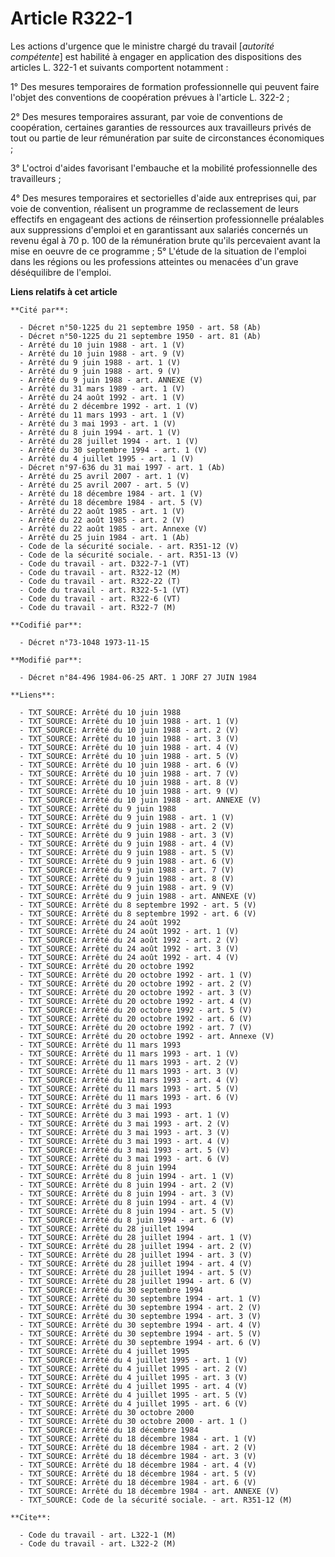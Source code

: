 # Article R322-1

Les actions d'urgence que le ministre chargé du travail [*autorité compétente*] est habilité à engager en application des
dispositions des articles L. 322-1 et suivants comportent notamment :

1° Des mesures temporaires de formation professionnelle qui peuvent faire l'objet des conventions de coopération prévues à
l'article L. 322-2 ;

2° Des mesures temporaires assurant, par voie de conventions de coopération, certaines garanties de ressources aux
travailleurs privés de tout ou partie de leur rémunération par suite de circonstances économiques ;

3° L'octroi d'aides favorisant l'embauche et la mobilité professionnelle des travailleurs ;

4° Des mesures temporaires et sectorielles d'aide aux entreprises qui, par voie de convention, réalisent un programme de
reclassement de leurs effectifs en engageant des actions de réinsertion professionnelle préalables aux suppressions d'emploi
et en garantissant aux salariés concernés un revenu égal à 70 p. 100 de la rémunération brute qu'ils percevaient avant la
mise en oeuvre de ce programme ;    5° L'étude de la situation de l'emploi dans les régions ou les professions atteintes ou
menacées d'un grave déséquilibre de l'emploi.

**Liens relatifs à cet article**

	**Cité par**:

	  - Décret n°50-1225 du 21 septembre 1950 - art. 58 (Ab)
	  - Décret n°50-1225 du 21 septembre 1950 - art. 81 (Ab)
	  - Arrêté du 10 juin 1988 - art. 1 (V)
	  - Arrêté du 10 juin 1988 - art. 9 (V)
	  - Arrêté du 9 juin 1988 - art. 1 (V)
	  - Arrêté du 9 juin 1988 - art. 9 (V)
	  - Arrêté du 9 juin 1988 - art. ANNEXE (V)
	  - Arrêté du 31 mars 1989 - art. 1 (V)
	  - Arrêté du 24 août 1992 - art. 1 (V)
	  - Arrêté du 2 décembre 1992 - art. 1 (V)
	  - Arrêté du 11 mars 1993 - art. 1 (V)
	  - Arrêté du 3 mai 1993 - art. 1 (V)
	  - Arrêté du 8 juin 1994 - art. 1 (V)
	  - Arrêté du 28 juillet 1994 - art. 1 (V)
	  - Arrêté du 30 septembre 1994 - art. 1 (V)
	  - Arrêté du 4 juillet 1995 - art. 1 (V)
	  - Décret n°97-636 du 31 mai 1997 - art. 1 (Ab)
	  - Arrêté du 25 avril 2007 - art. 1 (V)
	  - Arrêté du 25 avril 2007 - art. 5 (V)
	  - Arrêté du 18 décembre 1984 - art. 1 (V)
	  - Arrêté du 18 décembre 1984 - art. 5 (V)
	  - Arrêté du 22 août 1985 - art. 1 (V)
	  - Arrêté du 22 août 1985 - art. 2 (V)
	  - Arrêté du 22 août 1985 - art. Annexe (V)
	  - Arrêté du 25 juin 1984 - art. 1 (Ab)
	  - Code de la sécurité sociale. - art. R351-12 (V)
	  - Code de la sécurité sociale. - art. R351-13 (V)
	  - Code du travail - art. D322-7-1 (VT)
	  - Code du travail - art. R322-12 (M)
	  - Code du travail - art. R322-22 (T)
	  - Code du travail - art. R322-5-1 (VT)
	  - Code du travail - art. R322-6 (VT)
	  - Code du travail - art. R322-7 (M)

	**Codifié par**:

	  - Décret n°73-1048 1973-11-15

	**Modifié par**:

	  - Décret n°84-496 1984-06-25 ART. 1 JORF 27 JUIN 1984

	**Liens**:

	  - TXT_SOURCE: Arrêté du 10 juin 1988
	  - TXT_SOURCE: Arrêté du 10 juin 1988 - art. 1 (V)
	  - TXT_SOURCE: Arrêté du 10 juin 1988 - art. 2 (V)
	  - TXT_SOURCE: Arrêté du 10 juin 1988 - art. 3 (V)
	  - TXT_SOURCE: Arrêté du 10 juin 1988 - art. 4 (V)
	  - TXT_SOURCE: Arrêté du 10 juin 1988 - art. 5 (V)
	  - TXT_SOURCE: Arrêté du 10 juin 1988 - art. 6 (V)
	  - TXT_SOURCE: Arrêté du 10 juin 1988 - art. 7 (V)
	  - TXT_SOURCE: Arrêté du 10 juin 1988 - art. 8 (V)
	  - TXT_SOURCE: Arrêté du 10 juin 1988 - art. 9 (V)
	  - TXT_SOURCE: Arrêté du 10 juin 1988 - art. ANNEXE (V)
	  - TXT_SOURCE: Arrêté du 9 juin 1988
	  - TXT_SOURCE: Arrêté du 9 juin 1988 - art. 1 (V)
	  - TXT_SOURCE: Arrêté du 9 juin 1988 - art. 2 (V)
	  - TXT_SOURCE: Arrêté du 9 juin 1988 - art. 3 (V)
	  - TXT_SOURCE: Arrêté du 9 juin 1988 - art. 4 (V)
	  - TXT_SOURCE: Arrêté du 9 juin 1988 - art. 5 (V)
	  - TXT_SOURCE: Arrêté du 9 juin 1988 - art. 6 (V)
	  - TXT_SOURCE: Arrêté du 9 juin 1988 - art. 7 (V)
	  - TXT_SOURCE: Arrêté du 9 juin 1988 - art. 8 (V)
	  - TXT_SOURCE: Arrêté du 9 juin 1988 - art. 9 (V)
	  - TXT_SOURCE: Arrêté du 9 juin 1988 - art. ANNEXE (V)
	  - TXT_SOURCE: Arrêté du 8 septembre 1992 - art. 5 (V)
	  - TXT_SOURCE: Arrêté du 8 septembre 1992 - art. 6 (V)
	  - TXT_SOURCE: Arrêté du 24 août 1992
	  - TXT_SOURCE: Arrêté du 24 août 1992 - art. 1 (V)
	  - TXT_SOURCE: Arrêté du 24 août 1992 - art. 2 (V)
	  - TXT_SOURCE: Arrêté du 24 août 1992 - art. 3 (V)
	  - TXT_SOURCE: Arrêté du 24 août 1992 - art. 4 (V)
	  - TXT_SOURCE: Arrêté du 20 octobre 1992
	  - TXT_SOURCE: Arrêté du 20 octobre 1992 - art. 1 (V)
	  - TXT_SOURCE: Arrêté du 20 octobre 1992 - art. 2 (V)
	  - TXT_SOURCE: Arrêté du 20 octobre 1992 - art. 3 (V)
	  - TXT_SOURCE: Arrêté du 20 octobre 1992 - art. 4 (V)
	  - TXT_SOURCE: Arrêté du 20 octobre 1992 - art. 5 (V)
	  - TXT_SOURCE: Arrêté du 20 octobre 1992 - art. 6 (V)
	  - TXT_SOURCE: Arrêté du 20 octobre 1992 - art. 7 (V)
	  - TXT_SOURCE: Arrêté du 20 octobre 1992 - art. Annexe (V)
	  - TXT_SOURCE: Arrêté du 11 mars 1993
	  - TXT_SOURCE: Arrêté du 11 mars 1993 - art. 1 (V)
	  - TXT_SOURCE: Arrêté du 11 mars 1993 - art. 2 (V)
	  - TXT_SOURCE: Arrêté du 11 mars 1993 - art. 3 (V)
	  - TXT_SOURCE: Arrêté du 11 mars 1993 - art. 4 (V)
	  - TXT_SOURCE: Arrêté du 11 mars 1993 - art. 5 (V)
	  - TXT_SOURCE: Arrêté du 11 mars 1993 - art. 6 (V)
	  - TXT_SOURCE: Arrêté du 3 mai 1993
	  - TXT_SOURCE: Arrêté du 3 mai 1993 - art. 1 (V)
	  - TXT_SOURCE: Arrêté du 3 mai 1993 - art. 2 (V)
	  - TXT_SOURCE: Arrêté du 3 mai 1993 - art. 3 (V)
	  - TXT_SOURCE: Arrêté du 3 mai 1993 - art. 4 (V)
	  - TXT_SOURCE: Arrêté du 3 mai 1993 - art. 5 (V)
	  - TXT_SOURCE: Arrêté du 3 mai 1993 - art. 6 (V)
	  - TXT_SOURCE: Arrêté du 8 juin 1994
	  - TXT_SOURCE: Arrêté du 8 juin 1994 - art. 1 (V)
	  - TXT_SOURCE: Arrêté du 8 juin 1994 - art. 2 (V)
	  - TXT_SOURCE: Arrêté du 8 juin 1994 - art. 3 (V)
	  - TXT_SOURCE: Arrêté du 8 juin 1994 - art. 4 (V)
	  - TXT_SOURCE: Arrêté du 8 juin 1994 - art. 5 (V)
	  - TXT_SOURCE: Arrêté du 8 juin 1994 - art. 6 (V)
	  - TXT_SOURCE: Arrêté du 28 juillet 1994
	  - TXT_SOURCE: Arrêté du 28 juillet 1994 - art. 1 (V)
	  - TXT_SOURCE: Arrêté du 28 juillet 1994 - art. 2 (V)
	  - TXT_SOURCE: Arrêté du 28 juillet 1994 - art. 3 (V)
	  - TXT_SOURCE: Arrêté du 28 juillet 1994 - art. 4 (V)
	  - TXT_SOURCE: Arrêté du 28 juillet 1994 - art. 5 (V)
	  - TXT_SOURCE: Arrêté du 28 juillet 1994 - art. 6 (V)
	  - TXT_SOURCE: Arrêté du 30 septembre 1994
	  - TXT_SOURCE: Arrêté du 30 septembre 1994 - art. 1 (V)
	  - TXT_SOURCE: Arrêté du 30 septembre 1994 - art. 2 (V)
	  - TXT_SOURCE: Arrêté du 30 septembre 1994 - art. 3 (V)
	  - TXT_SOURCE: Arrêté du 30 septembre 1994 - art. 4 (V)
	  - TXT_SOURCE: Arrêté du 30 septembre 1994 - art. 5 (V)
	  - TXT_SOURCE: Arrêté du 30 septembre 1994 - art. 6 (V)
	  - TXT_SOURCE: Arrêté du 4 juillet 1995
	  - TXT_SOURCE: Arrêté du 4 juillet 1995 - art. 1 (V)
	  - TXT_SOURCE: Arrêté du 4 juillet 1995 - art. 2 (V)
	  - TXT_SOURCE: Arrêté du 4 juillet 1995 - art. 3 (V)
	  - TXT_SOURCE: Arrêté du 4 juillet 1995 - art. 4 (V)
	  - TXT_SOURCE: Arrêté du 4 juillet 1995 - art. 5 (V)
	  - TXT_SOURCE: Arrêté du 4 juillet 1995 - art. 6 (V)
	  - TXT_SOURCE: Arrêté du 30 octobre 2000
	  - TXT_SOURCE: Arrêté du 30 octobre 2000 - art. 1 ()
	  - TXT_SOURCE: Arrêté du 18 décembre 1984
	  - TXT_SOURCE: Arrêté du 18 décembre 1984 - art. 1 (V)
	  - TXT_SOURCE: Arrêté du 18 décembre 1984 - art. 2 (V)
	  - TXT_SOURCE: Arrêté du 18 décembre 1984 - art. 3 (V)
	  - TXT_SOURCE: Arrêté du 18 décembre 1984 - art. 4 (V)
	  - TXT_SOURCE: Arrêté du 18 décembre 1984 - art. 5 (V)
	  - TXT_SOURCE: Arrêté du 18 décembre 1984 - art. 6 (V)
	  - TXT_SOURCE: Arrêté du 18 décembre 1984 - art. ANNEXE (V)
	  - TXT_SOURCE: Code de la sécurité sociale. - art. R351-12 (M)

	**Cite**:

	  - Code du travail - art. L322-1 (M)
	  - Code du travail - art. L322-2 (M)
